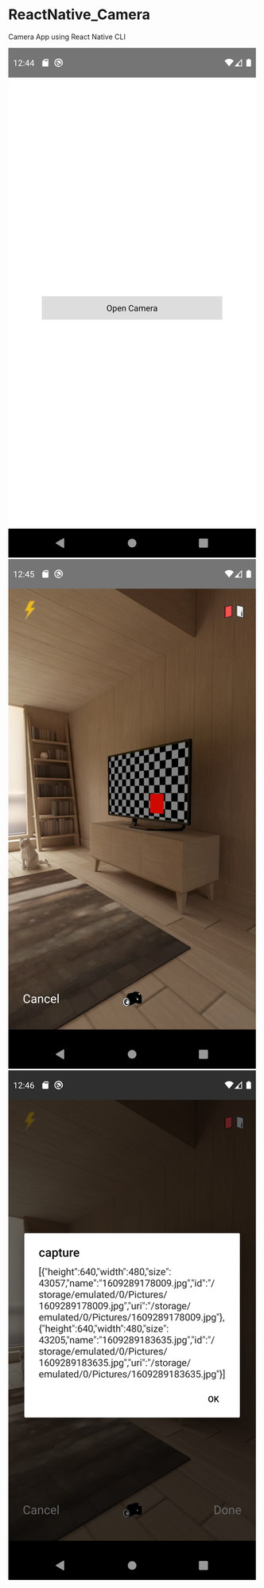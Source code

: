 # ReactNative_Camera
Camera App using React Native CLI


![Alt text, 20% ](screenshots/1.png?raw=true "login")
![Alt text](screenshots/2.png?raw=true "login")
![Alt text](screenshots/3.png?raw=true "login")

